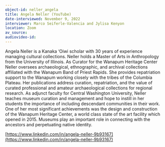 ```yaml
---
object-id: neller_angela
title: Angela Neller (YouTube)
date-interviewed: November 9, 2022
interviewer: Marco Seiferle-Valencia and Jylisa Kenyon
location: Zoom
av_source: 
audiovideo-id: 
---
```


Angela Neller is a Kanaka ‘Oiwi scholar with 30 years of experience managing cultural collections. Neller holds a Master of Arts in Anthropology from the University of Illinois. As Curator for the Wanapum Heritage Center Neller oversees archaeological, ethnographic, and archival collections affiliated with the Wanapum Band of Priest Rapids. She provides repatriation support to the Wanapum working closely with the tribes of the Columbia Plateau. Her publications address curation, repatriation, and the value of curated professional and amateur archaeological collections for regional research. As adjunct faculty for Central Washington University, Neller teaches museum curation and management and hope to instill in her students the importance of including descendant communities in their work. One of her most significant achievements was the design and construction of the Wanapum Heritage Center, a world class state of the art facility which opened in 2015. Museums play an important role in connecting with the ancestors and perpetuating native identity.

[https://www.linkedin.com/in/angela-neller-9b93167](https://www.linkedin.com/in/angela-neller-9b93167)
